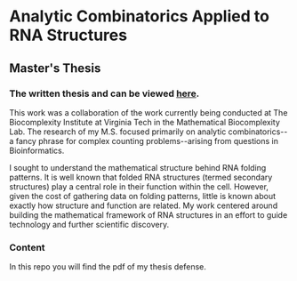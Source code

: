 # Analytic Combinatorics Applied to RNA Structures
## Master's Thesis 
### The written thesis and can be viewed [here](https://vtechworks.lib.vt.edu/handle/10919/83888). 

This work was a collaboration of the work currently being conducted at The Biocomplexity Institute at Virginia Tech in the Mathematical Biocomplexity Lab. The research of my M.S. focused primarily on analytic combinatorics--a fancy phrase for complex counting problems--arising from questions in Bioinformatics.

I sought to understand the mathematical structure behind RNA folding patterns. It is well known that folded RNA structures (termed secondary structures) play a central role in their function within the cell. However, given the cost of gathering data on folding patterns, little is known about exactly how structure and function are related. My work centered around building the mathematical framework of RNA structures in an effort to guide technology and further scientific discovery. 

### Content

In this repo you will find the pdf of my thesis defense. 
